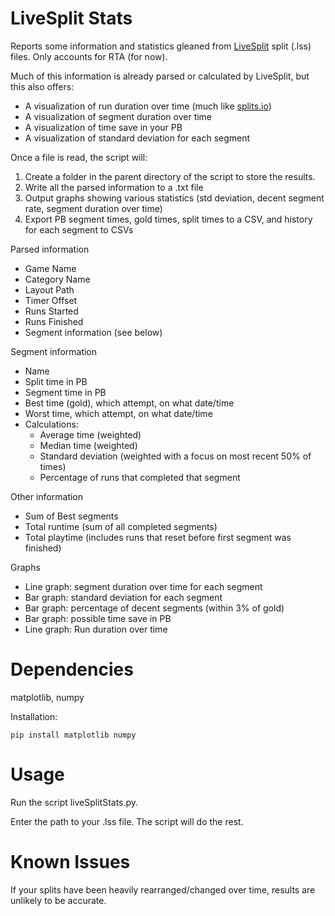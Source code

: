 # LiveSplit Stats

Reports some information and statistics gleaned from [LiveSplit](http://livesplit.org/) split (.lss) files. Only accounts for RTA (for now).

Much of this information is already parsed or calculated by LiveSplit, but this also offers:
* A visualization of run duration over time (much like [splits.io](https://splits.io))
* A visualization of segment duration over time
* A visualization of time save in your PB
* A visualization of standard deviation for each segment

Once a file is read, the script will:

1. Create a folder in the parent directory of the script to store the results.
2. Write all the parsed information to a .txt file
3. Output graphs showing various statistics (std deviation, decent segment rate, segment duration over time)
4. Export PB segment times, gold times, split times to a CSV, and history for each segment to CSVs

Parsed information
* Game Name
* Category Name
* Layout Path
* Timer Offset
* Runs Started
* Runs Finished
* Segment information (see below)

Segment information
* Name
* Split time in PB
* Segment time in PB
* Best time (gold), which attempt, on what date/time
* Worst time, which attempt, on what date/time
* Calculations:
    * Average time (weighted)
    * Median time (weighted)
    * Standard deviation (weighted with a focus on most recent 50% of times)
    * Percentage of runs that completed that segment

Other information
* Sum of Best segments
* Total runtime (sum of all completed segments)
* Total playtime (includes runs that reset before first segment was finished)

Graphs
* Line graph: segment duration over time for each segment
* Bar graph: standard deviation for each segment
* Bar graph: percentage of decent segments (within 3% of gold)
* Bar graph: possible time save in PB
* Line graph: Run duration over time

# Dependencies

matplotlib, numpy

Installation:

```pip install matplotlib numpy```

# Usage

Run the script liveSplitStats.py.

Enter the path to your .lss file. The script will do the rest.

# Known Issues

If your splits have been heavily rearranged/changed over time, results are unlikely to be accurate.
